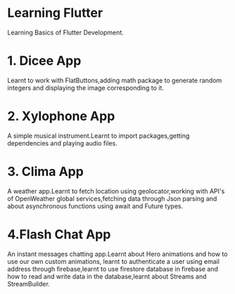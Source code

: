 
# Learning Flutter

Learning Basics of Flutter Development.

# 1. Dicee App
Learnt to work with FlatButtons,adding math package to generate random integers and displaying the image corresponding to it.

# 2. Xylophone App
A simple musical instrument.Learnt to import packages,getting dependencies and playing audio files.

# 3. Clima App
A weather app.Learnt to fetch location using geolocator,working with API's of OpenWeather global services,fetching data through Json parsing and about asynchronous functions using await and Future types.

# 4.Flash Chat App
An instant messages chatting app.Learnt about Hero animations and how to use our own custom animations, learnt to authenticate a user using email address through firebase,learnt to use firestore database in firebase and how to read and write data in the database,learnt about Streams and StreamBuilder.
